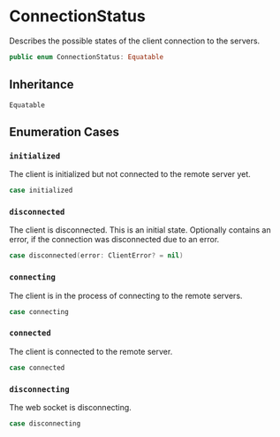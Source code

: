 # ConnectionStatus

Describes the possible states of the client connection to the servers.

``` swift
public enum ConnectionStatus: Equatable 
```

## Inheritance

`Equatable`

## Enumeration Cases

### `initialized`

The client is initialized but not connected to the remote server yet.

``` swift
case initialized
```

### `disconnected`

The client is disconnected. This is an initial state. Optionally contains an error, if the connection was disconnected
due to an error.

``` swift
case disconnected(error: ClientError? = nil)
```

### `connecting`

The client is in the process of connecting to the remote servers.

``` swift
case connecting
```

### `connected`

The client is connected to the remote server.

``` swift
case connected
```

### `disconnecting`

The web socket is disconnecting.

``` swift
case disconnecting
```
